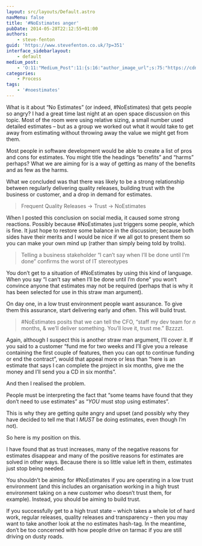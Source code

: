 ```yaml
---
layout: src/layouts/Default.astro
navMenu: false
title: '#NoEstimates anger'
pubDate: 2014-05-28T22:12:55+01:00
authors:
    - steve-fenton
guid: 'https://www.stevefenton.co.uk/?p=351'
interface_sidebarlayout:
    - default
medium_post:
    - 'O:11:"Medium_Post":11:{s:16:"author_image_url";s:75:"https://cdn-images-1.medium.com/fit/c/400/400/1*eXkhfEuF41g5W_xnc_ydLA.jpeg";s:10:"author_url";s:38:"https://medium.com/@steve.fenton.co.uk";s:11:"byline_name";N;s:12:"byline_email";N;s:10:"cross_link";s:3:"yes";s:2:"id";s:12:"a12ccb2d5d89";s:21:"follower_notification";s:3:"yes";s:7:"license";s:19:"all-rights-reserved";s:14:"publication_id";s:2:"-1";s:6:"status";s:5:"draft";s:3:"url";s:51:"https://medium.com/@steve.fenton.co.uk/a12ccb2d5d89";}'
categories:
    - Process
tags:
    - '#noestimates'
---
```


What is it about “No Estimates” (or indeed, #NoEstimates) that gets people so angry? I had a great time last night at an open space discussion on this topic. Most of the room were using relative sizing, a small number used detailed estimates – but as a group we worked out what it would take to get away from estimating without throwing away the value we might get from them.

Most people in software development would be able to create a list of pros and cons for estimates. You might title the headings “benefits” and “harms” perhaps? What we are aiming for is a way of getting as many of the benefits and as few as the harms.

What we concluded was that there was likely to be a strong relationship between regularly delivering quality releases, building trust with the business or customer, and a drop in demand for estimates.

> Frequent Quality Releases -&gt; Trust -&gt; NoEstimates

When I posted this conclusion on social media, it caused some strong reactions. Possibly because #NoEstimates just triggers some people, which is fine. It just hope to restore some balance in the discussion; because both sides have their merits and I would be nice if we all got to present them so you can make your own mind up (rather than simply being told by trolls).

> Telling a business stakeholder “I can’t say when I’ll be done until I’m done” confirms the worst of IT stereotypes

You don’t get to a situation of #NoEstimates by using this kind of language. When you say “I can’t say when I’ll be done until I’m done” you won’t convince anyone that estimates may not be required (perhaps that is why it has been selected for use in this straw man argument).

On day one, in a low trust environment people want assurance. To give them this assurance, start delivering early and often. This will build trust.

> \#NoEstimates posits that we can tell the CFO, “staff my dev team for *n* months, &amp; we’ll deliver something. You’ll love it, trust me.” Bzzzzt.

Again, although I suspect this is another straw man argument, I’ll cover it. If you said to a customer “fund me for two weeks and I’ll give you a release containing the first couple of features, then you can opt to continue funding or end the contract”, would that appeal more or less than “here is an estimate that says I can complete the project in six months, give me the money and I’ll send you a CD in six months”.

And then I realised the problem.

People must be interpreting the fact that “some teams have found that they don’t need to use estimates” as “*YOU* must stop using estimates”.

This is why they are getting quite angry and upset (and possibly why they have decided to tell me that I *MUST* be doing estimates, even though I’m not).

So here is my position on this.

I have found that as trust increases, many of the negative reasons for estimates disappear and many of the positive reasons for estimates are solved in other ways. Because there is so little value left in them, estimates just stop being needed.

You shouldn’t be aiming for #NoEstimates if you are operating in a low trust environment (and this includes an organisation working in a high trust environment taking on a new customer who doesn’t trust them, for example). Instead, you should be aiming to build trust.

If you successfully get to a high trust state – which takes a whole lot of hard work, regular releases, quality releases and transparency – then you may want to take another look at the no estimates hash-tag. In the meantime, don’t be too concerned with how people drive on tarmac if you are still driving on dusty roads.
